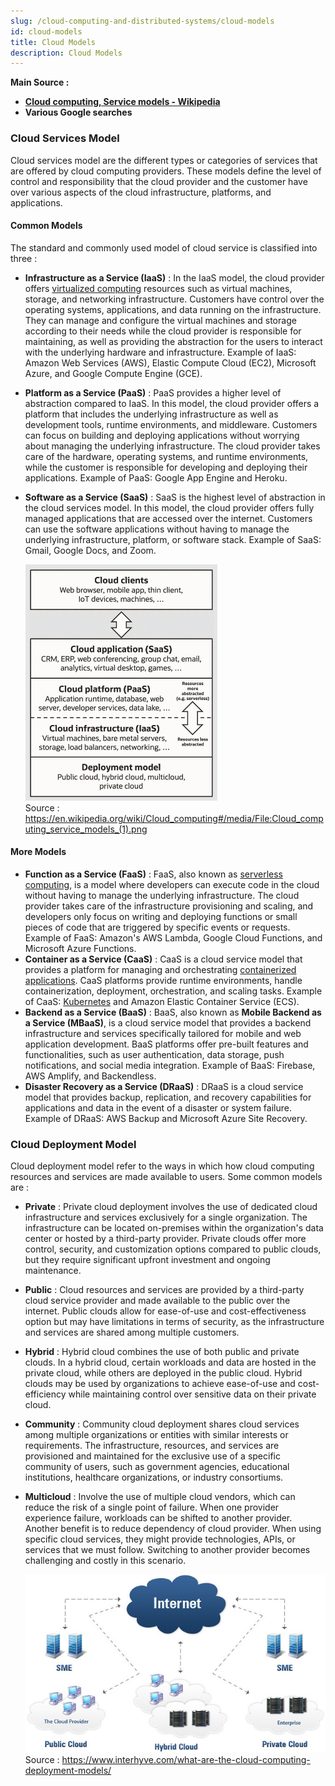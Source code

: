 ```yaml
---
slug: /cloud-computing-and-distributed-systems/cloud-models
id: cloud-models
title: Cloud Models
description: Cloud Models
---
```


**Main Source :**

- **[Cloud computing, Service models - Wikipedia](https://en.wikipedia.org/wiki/Cloud_computing#Service_models)**
- **Various Google searches**

### Cloud Services Model

Cloud services model are the different types or categories of services that are offered by cloud computing providers. These models define the level of control and responsibility that the cloud provider and the customer have over various aspects of the cloud infrastructure, platforms, and applications.

#### Common Models

The standard and commonly used model of cloud service is classified into three :

- **Infrastructure as a Service (IaaS)** : In the IaaS model, the cloud provider offers [virtualized computing](/cloud-computing-and-distributed-systems/virtualization) resources such as virtual machines, storage, and networking infrastructure. Customers have control over the operating systems, applications, and data running on the infrastructure. They can manage and configure the virtual machines and storage according to their needs while the cloud provider is responsible for maintaining, as well as providing the abstraction for the users to interact with the underlying hardware and infrastructure. Example of IaaS: Amazon Web Services (AWS), Elastic Compute Cloud (EC2), Microsoft Azure, and Google Compute Engine (GCE).
- **Platform as a Service (PaaS)** : PaaS provides a higher level of abstraction compared to IaaS. In this model, the cloud provider offers a platform that includes the underlying infrastructure as well as development tools, runtime environments, and middleware. Customers can focus on building and deploying applications without worrying about managing the underlying infrastructure. The cloud provider takes care of the hardware, operating systems, and runtime environments, while the customer is responsible for developing and deploying their applications. Example of PaaS: Google App Engine and Heroku.
- **Software as a Service (SaaS)** : SaaS is the highest level of abstraction in the cloud services model. In this model, the cloud provider offers fully managed applications that are accessed over the internet. Customers can use the software applications without having to manage the underlying infrastructure, platform, or software stack. Example of SaaS: Gmail, Google Docs, and Zoom.

  ![Cloud service models arranged as layers in stack](./cloud-services-models.png)  
   Source : https://en.wikipedia.org/wiki/Cloud_computing#/media/File:Cloud_computing_service_models_(1).png

#### More Models

- **Function as a Service (FaaS)** : FaaS, also known as [serverless computing](/backend-system/serverless), is a model where developers can execute code in the cloud without having to manage the underlying infrastructure. The cloud provider takes care of the infrastructure provisioning and scaling, and developers only focus on writing and deploying functions or small pieces of code that are triggered by specific events or requests. Example of FaaS: Amazon's AWS Lambda, Google Cloud Functions, and Microsoft Azure Functions.
- **Container as a Service (CaaS)** : CaaS is a cloud service model that provides a platform for managing and orchestrating [containerized applications](/cloud-computing-and-distributed-systems/containerization). CaaS platforms provide runtime environments, handle containerization, deployment, orchestration, and scaling tasks. Example of CaaS: [Kubernetes](/cloud-computing-and-distributed-systems/docker-and-kubernetes#kubernetes) and Amazon Elastic Container Service (ECS).
- **Backend as a Service (BaaS)** : BaaS, also known as **Mobile Backend as a Service (MBaaS)**, is a cloud service model that provides a backend infrastructure and services specifically tailored for mobile and web application development. BaaS platforms offer pre-built features and functionalities, such as user authentication, data storage, push notifications, and social media integration. Example of BaaS: Firebase, AWS Amplify, and Backendless.
- **Disaster Recovery as a Service (DRaaS)** : DRaaS is a cloud service model that provides backup, replication, and recovery capabilities for applications and data in the event of a disaster or system failure. Example of DRaaS: AWS Backup and Microsoft Azure Site Recovery.

### Cloud Deployment Model

Cloud deployment model refer to the ways in which how cloud computing resources and services are made available to users. Some common models are :

- **Private** : Private cloud deployment involves the use of dedicated cloud infrastructure and services exclusively for a single organization. The infrastructure can be located on-premises within the organization's data center or hosted by a third-party provider. Private clouds offer more control, security, and customization options compared to public clouds, but they require significant upfront investment and ongoing maintenance.
- **Public** : Cloud resources and services are provided by a third-party cloud service provider and made available to the public over the internet. Public clouds allow for ease-of-use and cost-effectiveness option but may have limitations in terms of security, as the infrastructure and services are shared among multiple customers.
- **Hybrid** : Hybrid cloud combines the use of both public and private clouds. In a hybrid cloud, certain workloads and data are hosted in the private cloud, while others are deployed in the public cloud. Hybrid clouds may be used by organizations to achieve ease-of-use and cost-efficiency while maintaining control over sensitive data on their private cloud.
- **Community** : Community cloud deployment shares cloud services among multiple organizations or entities with similar interests or requirements. The infrastructure, resources, and services are provisioned and maintained for the exclusive use of a specific community of users, such as government agencies, educational institutions, healthcare organizations, or industry consortiums.
- **Multicloud** : Involve the use of multiple cloud vendors, which can reduce the risk of a single point of failure. When one provider experience failure, workloads can be shifted to another provider. Another benefit is to reduce dependency of cloud provider. When using specific cloud services, they might provide technologies, APIs, or services that we must follow. Switching to another provider becomes challenging and costly in this scenario.

  ![Cloud deployment models](./cloud-deployment-models.png)  
  Source : https://www.interhyve.com/what-are-the-cloud-computing-deployment-models/
